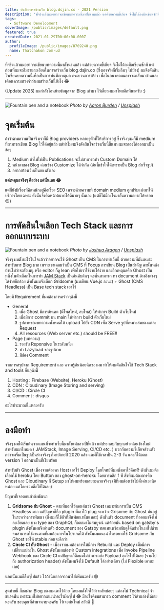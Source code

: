 ```yaml
---
title: บันทึกการสร้างเว็บ blog.dsjin.co - 2021 Version
description: "ที่จริงแล้วผมอยากจะเขียนบทความนี้มาตั้งนานแล้ว แต่ด้วยความขี้เกียจ จึงไม่ได้ลงมือเขียนซักที แต่ก่อนที่ผมจะลืมรายละเอียดในการสร้างเว็บ blog.dsjin.co (ซึ่งเอาจริงก็เริ่มลืมๆ ไปบ้าง) ผมจึงตัดสินใจเขียนบทความนี้เพื่อเป็นการบันทึกเหตุผล กระบวนการสร้าง เพื่อในอนาคตผมอาจจะกลับมาอ่านและเตือนความทรงจำว่าผมสร้างเว็บนี้ยังไง \U0001F602"
tags:
  - Software Development
coverImage: /public/images/default.png
featured: true
createdDate: 2021-01-29T00:00:00.000Z
author:
  profileImage: /public/images/8769240.png
  name: Thatchakon Jom-ud
---
```


ที่จริงแล้วผมอยากจะเขียนบทความนี้มาตั้งนานแล้ว แต่ด้วยความขี้เกียจ จึงไม่ได้ลงมือเขียนซักที แต่ก่อนที่ผมจะลืมรายละเอียดในการสร้างเว็บ blog.dsjin.co (ซึ่งเอาจริงก็เริ่มลืมๆ ไปบ้าง) ผมจึงตัดสินใจเขียนบทความนี้เพื่อเป็นการบันทึกเหตุผล กระบวนการสร้าง เพื่อในอนาคตผมอาจจะกลับมาอ่านและเตือนความทรงจำว่าผมสร้างเว็บนี้ยังไง 😂

(Update 2025) ผมกำลังโอนย้ายข้อมูลจาก Blog เก่ามา ไว้เดี้ยวผมมาโพสอีกทีนะครับ :)

***

![Fountain pen and a notebook](/public/imageshttps://images.unsplash.com/photo-1471107340929-a87cd0f5b5f3?crop=entropy\&cs=tinysrgb\&fit=max\&fm=jpg\&ixid=MXwxMTc3M3wwfDF8c2VhcmNofDh8fGJsb2d8ZW58MHx8fA\&ixlib=rb-1.2.1\&q=80\&w=2000)
*Photo by [Aaron Burden](https://unsplash.com/@aaronburden?utm_source=ghost\&utm_medium=referral\&utm_campaign=api-credit) / [Unsplash](https://unsplash.com?utm_source=ghost\&utm_medium=referral\&utm_campaign=api-credit)*

# จุดเริ่มต้น

ถ้าว่าตามความเป็นจริงเราก็มี Blog providers หลายๆตัวที่ให้บริการอยู่ ซึ่งจริงๆผมก็มี medium ที่สามารถเขียน Blog ไว้ได้อยู่แล้ว แต่ทำไมผมจึงตัดสินใจสร้างเว็บนี้ขึ้นมา ผมจะลองไล่ออกมาเป็นข้อๆ

1. Medium ถ้าไม่ใช่เป็น Publications จะไม่สามารถทำ Custom Domain ได้
2. หน้าตาของ Blog ค่อนข้าง Customize ได้จำกัด (อันนี้เข้าใจได้เพราะเป็น Blog สำเร็จรูป)
3. อยากสร้างเว็บเป็นของตัวเอง

**แต่เหตุผลจริงๆ คือว่าง แค่นั้นเลย 😂**

แต่ก็ยังมีเรื่องที่คิดหนักอยู่คือเรื่อง SEO เพราะด้วยความที่ domain medium ถูกปรับแต่งมาให้บริการโดยเฉพาะ ดังนั้นจึงติดหน้าค้นหาได้ดีมากๆ นั้นเอง (แต่ก็ไม่มีอะไรมากั้นความอยากได้หรอก 😉)

***

# การตัดสินใจเลือก Tech Stack และการออกแบบระบบ

![Fountain pen and a notebook](/public/imageshttps://images.unsplash.com/photo-1546900703-cf06143d1239?crop=entropy\&cs=tinysrgb\&fit=max\&fm=jpg\&ixid=MXwxMTc3M3wwfDF8c2VhcmNofDV8fGNvZGV8ZW58MHx8fA\&ixlib=rb-1.2.1\&q=80\&w=2000)
*Photo by [Joshua Aragon](https://unsplash.com/@goshua13?utm_source=ghost\&utm_medium=referral\&utm_campaign=api-credit) / [Unsplash](https://unsplash.com?utm_source=ghost\&utm_medium=referral\&utm_campaign=api-credit)*

จริงๆ ผมตั้งธงไว้ในใจแล้วว่าอยากจะใช้ Ghost เป็น CMS ในการทำเว็บนี้ ด้วยความที่มันเหมาะสำหรับการ Blog มาก เพราะเขาเคลมว่าเป็น CMS ที่ Focus การเขียน Blog เป็นสำคัญ ฉะนั้นหลังบ้านไม่ว่าจะตัวเมนู หรือ editor ก็ดู lean เพื่อให้เราใช้งานได้ง่าย และอีกเหตุผลคือ Ghost เป็นหนึ่งในตัวเลือกในการทำ [JAM Stack](https://jamstack.org/) เป็นอันดับต้นๆ ฉะนั้นสามารถ หา document อ้างอิงต่างๆ ได้ง่ายอีกด้วย ดังนั้นผมจังเลือก Gridsome (ผมเขียน Vue.js ละนะ) + Ghost (CMS Headless)​ เป็น Base tech stack เอาไว้

โดยมี Requirement ที่ผมต้องการคร่าวๆดังนี้

* General
  1. เมื่อ Ghost มีการอัพเดต (มีโพสใหม่, ลบโพส) ให้ทำการ Build ตัวเว็บใหม่
  2. เมื่อมีการ commit บน main ให้ทำการ build ตัวเว็บใหม่
  3. รูปภาพของบทความทั้งหมดให้ upload ไปยัง CDN เพื่อ Serve รูปที่เหมาะสมของแต่ละ Request
  4. All resources (Web server etc.) should be FREE!!
* Page (บทความ)
  1. รองรับ Reponsive ในระดับหนึ่ง
  2. ทำ Lazyload ของรูปภาพ
  3. มีช่อง Comment

จากการสรุปจาก Requirement และ ความรู้อันน้อยนิดของผม ทำให้ผมตัดสินใจใช้ Tech Stack and tools อื่นๆดังนี้

1. Hosting : Firebase (Website), Heroku (Ghost)
2. CDN : Cloudinary (Image Storing and serving)
3. CI/CD : Circle CI
4. Comment : disqus

อะไรประมาณนี้แหละครับ

***

# ลงมือทำ

จริงๆ ผมได้เริ่มต้นวางแผนที่จะทำเว็บนี้มาตั้งแต่กลางปีที่แล้ว แต่ประกอบกับทุกอย่างค่อนข้างใหม่สำหรับผมทั้งหมด ( JAMStack, Image Serving, CI/CD etc. ) บวกกับความขี้เกียจส่วนตัว กว่าจะเริ่มเป็นรูปเป็นร่างจริงๆ ก็มาปลายปี 2020 แล้ว และก็ใช้เวลาปั่น 2-3 วัน และก็ได้ออก version 1 ออกมาเป็นที่เรียบร้อย

สำหรับตัว Ghost เนื่องจากต้องหา Host เอาไว้ Deploy โดยโจทย์ที่ผมตั้งเอาไว้คือฟรี ดังนั้นผมจึงเลือกใช้ heroku โดย Button ของ ghost-on-heroku โดยการคลิก 1 ที สิ่งที่ผมต้องการคือ Ghost และ Cloudinary ก็ Setup มาให้ผมพร้อมเลยสะดวกจริงๆ (มีที่ผมต้องเข้าไปตั้งค่าเองนิดหน่อย แต่โดยรวมคือใช้ได้เลย)

ปัญหาที่เจอตอนกำลังพัฒนา

1. **Gridsome กับ Ghost** - ตามที่บอกไว้ตอนต้นว่า Ghost เหมาะกับการเป็น CMS Headless มาก แต่ปัญหาก็คือ plugin ที่เอาไว้ plug ระหว่าง Grisome กับ Ghost มันอยู่ในระหว่างการพัฒนา (ซึ่งผมก็ใช้ตัวที่มันพัฒนานั้นแหละ) ดังนั้นตัว document ที่ออกมาจึงไม่ละเอียดเลย บาง type ของ GraphQL ก็ออกมาไม่สมบูรณ์ แต่ด้วยมัน based on gatsby's plugin ดังนั้นผมจึงอ่านตัว document ของ Gatsby ทดแทนพร้อมกับดูโค้ดข้างในงมไปด้วย จนสามารถใช้งานตามที่ผมต้องการในโปรเจคได้ ดังนั้นผมแนะนำใครอยากใช้ Gridsome กับ Ghost รอให้ stable ก่อนจะดีกว่า
2. **Circle CI กับ Ghost** - เนื่องจากผมต้องการให้มีการ Rebuild และ Deploy เมื่อมีการเปลี่ยนแปลงใน Ghost ดังนั้นผมต้องทำ Custom integrations เพื่อ Invoke Pipeline Webhook ของ Circle CI แต่ปัญหาก็คือผมไม่สามารถส่ง Payload อะไรไปได้เลย (รวมไปถึง authorization header) ดังนั้นผมจึงใช้ Default ได้อย่างเดียว (ไม่ Flexible เอาซะเลย)

นอกนั้นผมก็ลืมๆไปแล้ว ไว้ถ้านึกออกจากมาใส่เพิ่มนะครับ 😅

***

สุดท้ายนี้ ก็ขอฝาก Blog ของผมเอาไว้ด้วย โดยผมตั้งใจไว้ว่าจะอัพบ่อยๆ แต่คงไม่ Technical จ๋าขนาดนั้น เพราะผมไม่อยากแนะนำอะไรผิดๆไป 😂 มีอะไรติชมสามารถ comment ไว้ด้านล่างได้เลยนะครับ ขอบคุณที่อ่านจนจบนะครับ ไว้เจอกันใหม่ สวัสดี 🤟
